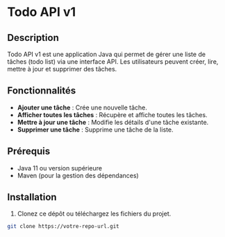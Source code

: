# Todo API v1

## Description
Todo API v1 est une application Java qui permet de gérer une liste de tâches (todo list) via une interface API. Les utilisateurs peuvent créer, lire, mettre à jour et supprimer des tâches.

## Fonctionnalités
- **Ajouter une tâche** : Crée une nouvelle tâche.
- **Afficher toutes les tâches** : Récupère et affiche toutes les tâches.
- **Mettre à jour une tâche** : Modifie les détails d'une tâche existante.
- **Supprimer une tâche** : Supprime une tâche de la liste.

## Prérequis
- Java 11 ou version supérieure
- Maven (pour la gestion des dépendances)

## Installation
1. Clonez ce dépôt ou téléchargez les fichiers du projet.

```bash
git clone https://votre-repo-url.git
